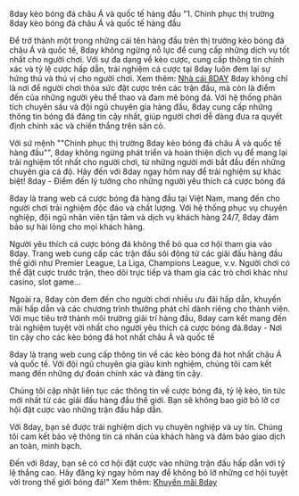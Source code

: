 8day kèo bóng đá châu Á và quốc tế hàng đầu
"1. Chinh phục thị trường 8day kèo bóng đá châu Á và quốc tế hàng đầu
 
 Để trở thành một trong những cái tên hàng đầu trên thị trường kèo bóng đá châu Á và quốc tế, 8day không ngừng nỗ lực để cung cấp những dịch vụ tốt nhất cho người chơi. Với sự đa dạng về kèo cược, cung cấp thông tin chính xác và tỷ lệ cược hấp dẫn, trải nghiệm cá cược tại 8day luôn đem lại sự hứng thú và thú vị cho người chơi.
 Xem thêm: [Nhà cái 8DAY](https://game8day.com/)
 8day không chỉ là nơi để người chơi thỏa sức đặt cược trên các trận đấu, mà còn là điểm đến của những người yêu thể thao và đam mê bóng đá. Với hệ thống phân tích chuyên sâu và đội ngũ chuyên gia hàng đầu, 8day cung cấp những thông tin bóng đá đáng tin cậy nhất, giúp người chơi dễ dàng đưa ra quyết định chính xác và chiến thắng trên sân cỏ.
 
 Với sứ mệnh ""Chinh phục thị trường 8day kèo bóng đá châu Á và quốc tế hàng đầu"", 8day không ngừng phát triển và hoàn thiện dịch vụ để mang lại trải nghiệm tốt nhất cho người chơi, từ những người mới bắt đầu đến những chuyên gia cá độ. Hãy đến với 8day ngay hôm nay để trải nghiệm sự khác biệt! 8day - Điểm đến lý tưởng cho những người yêu thích cá cược bóng đá
 
 8day là trang web cá cược bóng đá hàng đầu tại Việt Nam, mang đến cho người chơi trải nghiệm độc đáo và chất lượng. Với hệ thống phục vụ chuyên nghiệp, đội ngũ nhân viên tận tâm và dịch vụ khách hàng 24/7, 8day đảm bảo sự hài lòng cho mọi khách hàng.
 
 Người yêu thích cá cược bóng đá không thể bỏ qua cơ hội tham gia vào 8day. Trang web cung cấp các trận đấu sôi động từ các giải đấu hàng đầu thế giới như Premier League, La Liga, Champions League, v.v. Người chơi có thể đặt cược trước trận, theo dõi trực tiếp và tham gia các trò chơi khác như casino, slot game...
 
 Ngoài ra, 8day còn đem đến cho người chơi nhiều ưu đãi hấp dẫn, khuyến mãi hấp dẫn và các chương trình thưởng phát chỉ dành riêng cho thành viên. Với mục tiêu trở thành môi trường giải trí hàng đầu, 8day cam kết mang đến trải nghiệm tuyệt vời nhất cho người yêu thích cá cược bóng đá.8day - Nơi tin cậy cho các kèo bóng đá hot nhất châu Á và quốc tế
 
 
 8day là trang web cung cấp thông tin về các kèo bóng đá hot nhất châu Á và quốc tế. Với đội ngũ chuyên gia giàu kinh nghiệm, chúng tôi cam kết mang đến những dự đoán chính xác và đáng tin cậy.
 
 
 
 Chúng tôi cập nhật liên tục các thông tin về cược bóng đá, tỷ lệ kèo, tin tức mới nhất từ các giải đấu hàng đầu thế giới. Bạn sẽ không bao giờ bỏ lỡ cơ hội đặt cược vào những trận đấu hấp dẫn.
 
 
 
 Với 8day, bạn sẽ được trải nghiệm dịch vụ chuyên nghiệp và uy tín. Chúng tôi cam kết bảo vệ thông tin cá nhân của khách hàng và đảm bảo giao dịch an toàn, minh bạch.
 
 
 
 Đến với 8day, bạn sẽ có cơ hội đặt cược vào những trận đấu hấp dẫn với tỷ lệ thắng cao. Hãy đăng ký ngay hôm nay để không bỏ lỡ những cơ hội tuyệt vời trong thế giới bóng đá!"
 Xem thêm: [Khuyến mãi 8day](https://game8day.com/khuyen-mai/)